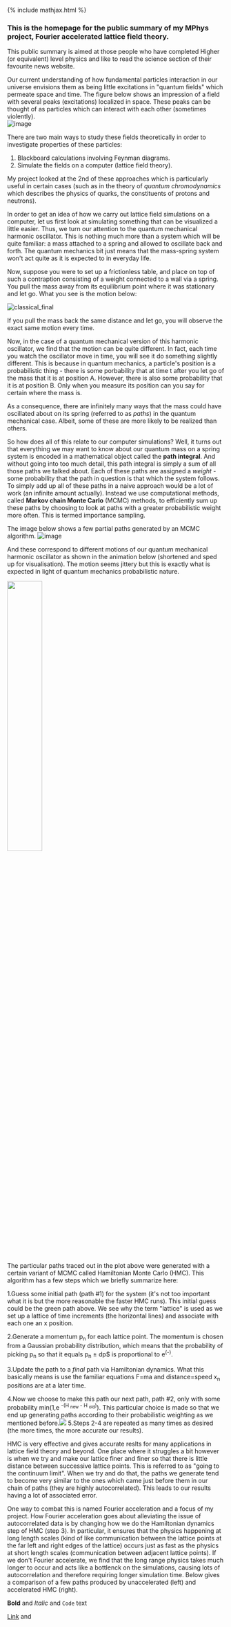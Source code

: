 {% include mathjax.html %}
### This is the homepage for the public summary of my MPhys project, Fourier accelerated lattice field theory.

This public summary is aimed at those people who have completed Higher (or equivalent) level physics and like to read the science section of their favourite news website.

Our current understanding of how fundamental particles interaction in our universe envisions them as being little excitations in "quantum fields" which permeate space and time. The figure below shows an impression of a field with several peaks (excitations) localized in space. These peaks can be thought of as particles which can interact with each other (sometimes violently).  
![image](https://user-images.githubusercontent.com/26764889/78590373-a5e5ef00-7839-11ea-82ea-e6295d1d22be.png)

<!--![image](https://user-images.githubusercontent.com/26764889/78572038-dc624080-781e-11ea-9780-61a126b615f8.png)-->


<!--![image](https://user-images.githubusercontent.com/26764889/78559293-0f4f0900-780c-11ea-9d3a-51cda3c59ae2.png)-->

There are two main ways to study these fields theoretically in order to investigate properties of these particles:
1. Blackboard calculations involving Feynman diagrams.
2. Simulate the fields on a computer (lattice field theory).

My project looked at the 2nd of these approaches which is particularly useful in certain cases (such as in the theory of _quantum chromodynamics_ which describes the physics of quarks, the constituents of protons and neutrons).

In order to get an idea of how we carry out lattice field simulations on a computer, let us first look at simulating something that can be visualized a little easier. Thus, we turn our attention to the quantum mechanical harmonic oscillator. This is nothing much more than a system which will be quite familiar: a mass attached to a spring and allowed to oscillate back and forth. The quantum mechanics bit just means that the mass-spring system won't act quite as it is expected to in everyday life. 

Now, suppose you were to set up a frictionless table, and place on top of such a contraption consisting of a weight connected to a wall via a spring. You pull the mass away from its equilibrium point where it was stationary and let go. What you see is the motion below:

![classical_final](https://user-images.githubusercontent.com/26764889/78579416-cd808b80-7828-11ea-942f-05630130c676.gif)

If you pull the mass back the same distance and let go, you will observe the exact same motion every time.

Now, in the case of a quantum mechanical version of this harmonic oscillator, we find that the motion can be quite different. In fact, each time you watch the oscillator move in time, you will see it do something slightly different. This is because in quantum mechanics, a particle's position is a probabilistic thing - there is some porbability that at time t after you let go of the mass that it is at position A. However, there is also some probability that it is at position B. Only when you measure its position can you say for certain where the mass is.

As a consequence, there are infinitely many ways that the mass could have oscillated about on its spring (referred to as _paths_) in the quantum mechanical case. Albeit, some of these are more likely to be realized than others.

So how does all of this relate to our computer simulations? Well, it turns out that everything we may want to know about our quantum mass on a spring system is encoded in a mathematical object called the **path integral**. And without going into too much detail, this path integral is simply a sum of all those paths we talked about. Each of these paths are assigned a _weight_ - some probability that the path in question is that which the system follows. To simply add up all of these paths in a naive approach would be a lot of work (an infinite amount actually). Instead we use computational methods, called **Markov chain Monte Carlo** (MCMC) methods, to efficiently sum up these paths by choosing to look at paths with a greater probabilistic weight more often. This is termed importance sampling.

The image below shows a few partial paths generated by an MCMC algorithm.
![image](https://user-images.githubusercontent.com/26764889/78587748-50a7de80-7835-11ea-846f-9a2e885e6ab9.png)

And these correspond to different motions of our quantum mechanical harmonic oscillator as shown in the animation below (shortened and sped up for visualisation). The motion seems jittery but this is exactly what is expected in light of quantum mechanics probabilistic nature.

<img src="https://user-images.githubusercontent.com/26764889/78593291-4e964d80-783e-11ea-936d-f203f04d8e1a.gif" height="40%" width="40%">



The particular paths traced out in the plot above were generated with a certain variant of MCMC called Hamiltonian Monte Carlo (HMC). This algorithm has a few steps which we briefly summarize here:

1.Guess some initial path (path #1) for the system (it's not too important what it is but the more reasonable the faster HMC runs). This initial guess could be the green path above. We see why the term "lattice" is used as we set up a lattice of time increments (the horizontal lines) and associate with each one an x position.

2.Generate a momentum p<sub>n</sub> for each lattice point. The momentum is chosen from a Gaussian probability distribution, which means that the probability of picking p<sub>n</sub> so that it equals p<sub>n</sub> &plusmn; dp$ is proportional to e<sup>(-)</sup>.

3.Update the path to a _final_ path via Hamiltonian dynamics. What this basically means is use the familiar equations F=ma and distance=speed   x<sub>n</sub> positions are at a later time.

4.Now we choose to make this path our next path, path #2, only with some probability min(1,e <sup>-(H <sub>new</sub> - H <sub>old</sub>)</sup>). This particular choice is made so that we end up generating paths according to their probabilistic weighting as we mentioned before.<img src="https://latex.codecogs.com/gif.latex?e%5E%7Bi%5Cpi%7D%3D-1">
5.Steps 2-4 are repeated as many times as desired (the more times, the more accurate our results).

HMC is very effective and gives accurate reslts for many applications in lattice field theory and beyond.
One place where it struggles a bit however is when we try and make our lattice finer and finer so that there is little distance between successive lattice points. This is referred to as "going to the continuum limit". When we try and do that, the paths we generate tend to become very similar to the ones which came just before them in our chain of paths (they are highly autocorrelated). This leads to our results having a lot of associated error. 

One way to combat this is named Fourier acceleration and a focus of my project. How Fourier acceleration goes about alleviating the issue of autocorrelated data is by changing how we do the Hamiltonian dynamics step of HMC (step 3). In particular, it ensures that the physics happening at long length scales (kind of like communication between the lattice points at the far left and right edges of the lattice) occurs just as fast as the physics at short length scales (communication between adjacent lattice points). If we don't Fourier accelerate, we find that the long range physics takes much longer to occur and acts like a bottlenck on the simulations, causing lots of autocorrelation and therefore requiring longer simulation time. Below gives a comparison of a few paths produced by unaccelerated (left) and accelerated HMC (right).











**Bold** and _Italic_ and `Code` text

[Link](url) and
 

